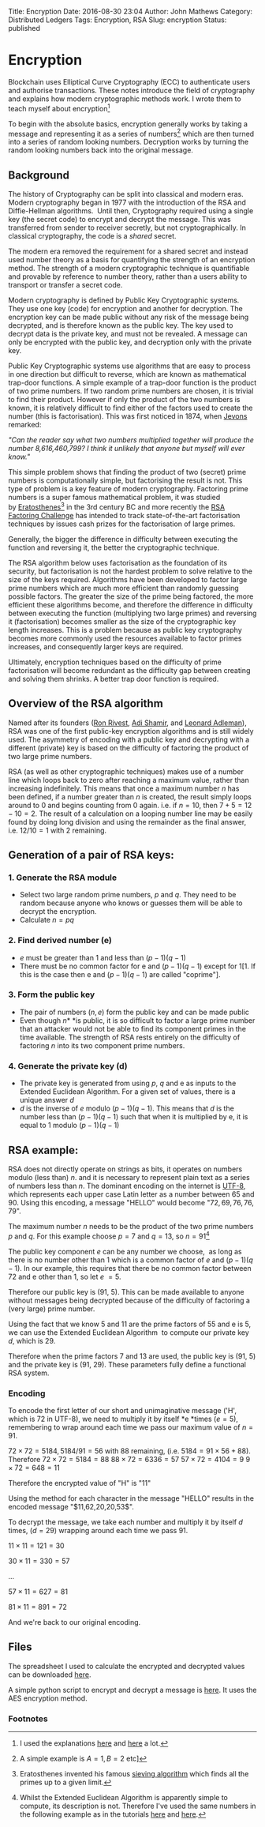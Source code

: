 Title: Encryption
Date: 2016-08-30 23:04
Author: John Mathews
Category: Distributed Ledgers
Tags: Encryption, RSA
Slug: encryption
Status: published

# Encryption
Blockchain uses Elliptical Curve Cryptography (ECC) to authenticate
users and authorise transactions. These notes introduce the field of
cryptography and explains how modern cryptographic methods
work. I wrote them to teach myself about encryption[^1] 

To begin with the absolute basics, encryption generally works by
taking a message and representing it as a series of numbers[^2] which are then turned into a series of
random looking numbers. Decryption works by turning the random looking
numbers back into the original message.

## Background
The history of Cryptography can be split into classical and modern eras.
Modern cryptography began in 1977 with the introduction of the RSA and
Diffie-Hellman algorithms.  Until then, Cryptography required using a
single key (the secret code) to encrypt and decrypt the message. This
was transferred from sender to receiver secretly, but not
cryptographically. In classical cryptography, the code is a *shared*
secret.

The modern era removed the requirement for a shared secret and instead
used number theory as a basis for quantifying the strength of an
encryption method. The strength of a modern cryptographic technique is
quantifiable and provable by reference to number theory, rather than a
users ability to transport or transfer a secret code.

Modern cryptography is defined by Public Key Cryptographic systems. They
use one key (code) for encryption and another for decryption. The
encryption key can be made public without any risk of the message being
decrypted, and is therefore known as the public key. The key used to
decrypt data is the private key, and must not be revealed. A message can
only be encrypted with the public key, and decryption only with the
private key.

Public Key Cryptographic systems use algorithms that are easy to process
in one direction but difficult to reverse, which are known as
mathematical trap-door functions. A simple example of a trap-door
function is the product of two prime numbers. If two random prime
numbers are chosen, it is trivial to find their product. However if only
the product of the two numbers is known, it is relatively difficult to
find either of the factors used to create the number (this is
factorisation). This was first noticed in 1874, when
[Jevons](https://en.wikipedia.org/wiki/William_Stanley_Jevons#Jevons.27_number)
remarked:

*"Can the reader say what two numbers multiplied together will produce
the number 8,616,460,799? I think it unlikely that anyone but myself
will ever know."*

This simple problem shows that finding the product of two (secret) prime
numbers is computationally simple, but factorising the result is not.
This type of problem is a key feature of modern cryptography. Factoring
prime numbers is a super famous mathematical problem, it was studied
by [Eratosthenes](https://en.wikipedia.org/wiki/Eratosthenes)[^3] in the 3rd century BC and
more recently the [RSA Factoring Challenge](https://en.wikipedia.org/wiki/RSA_Factoring_Challenge) has
intended to track state-of-the-art factorisation techniques by issues
cash prizes for the factorisation of large primes.

Generally, the bigger the difference in difficulty between executing the
function and reversing it, the better the cryptographic technique.

The RSA algorithm below uses factorisation as the foundation of its
security, but factorisation is not the hardest problem to solve relative
to the size of the keys required. Algorithms have been developed to
factor large prime numbers which are much more efficient than randomly
guessing possible factors. The greater the size of the prime being
factored, the more efficient these algorithms become, and therefore the
difference in difficulty between executing the function (multiplying two
large primes) and reversing it (factorisation) becomes smaller as the
size of the cryptographic key length increases. This is a problem
because as public key cryptography becomes more commonly used the
resources available to factor primes increases, and consequently larger
keys are required.

Ultimately, encryption techniques based on the difficulty of prime
factorisation will become redundant as the difficulty gap between
creating and solving them shrinks. A better trap door function is
required.

## Overview of the RSA algorithm
Named after its founders ([Ron Rivest](https://en.wikipedia.org/wiki/Ron_Rivest "Ron Rivest"), [Adi
Shamir](https://en.wikipedia.org/wiki/Adi_Shamir "Adi Shamir"), and
[Leonard Adleman](https://en.wikipedia.org/wiki/Leonard_Adleman "Leonard Adleman")),
RSA was one of the first public-key encryption algorithms and is still
widely used. The asymmetry of encoding with a public key and decrypting
with a different (private) key is based on the difficulty of factoring
the product of two large prime numbers.

RSA (as well as other cryptographic techniques) makes use of a number
line which loops back to zero after reaching a maximum value, rather
than increasing indefinitely. This means that once a maximum number
$n$ has been defined, if a number greater than $n$ is created, the
result simply loops around to 0 and begins counting from 0 again. i.e.
if $n = 10$, then $7 + 5 = 12 - 10 = 2$. The result of a calculation
on a looping number line may be easily found by doing long division and
using the remainder as the final answer, i.e. $12 / 10 = 1$ with $2$
remaining.

## Generation of a pair of RSA keys:
### 1. Generate the RSA module

-   Select two large random prime numbers, $p$ and $q$. They need to
    be random because anyone who knows or guesses them will be able to
    decrypt the encryption.
-   Calculate $n = pq$

### 2. Find derived number (e)
-   *e* must be greater than 1 and less than $( p - 1)( q - 1)$
-   There must be no common factor for e and $( p - 1)
    ( q - 1)$ except for 1\[1. If this is the case then
    e and $( p - 1) ( q - 1 )$ are called "coprime"\].

### 3. Form the public key
-   The pair of numbers $(n, e)$ form the public key and can be made
    public
-   Even though $n$* *is public, it is so difficult to factor a large
    prime number that an attacker would not be able to find its
    component primes in the time available. The strength of RSA rests
    entirely on the difficulty of factoring $n$ into its two component
    prime numbers.

### 4. Generate the private key (d)
-   The private key is generated from using $p$, $q$ and e as inputs
    to the Extended Euclidean Algorithm. For a given set of values,
    there is a unique answer $d$
-   $d$ is the inverse of $e$ modulo $( p - 1)( q - 1 )$. This means that $d$ is the number less
    than $( p - 1 ) ( q - 1 )$ such
    that when it is multiplied by e, it is equal to $1$ modulo $( p - 1 ) ( q - 1 )$

## RSA example:
RSA does not directly operate on strings as bits, it operates on numbers
modulo (less than) $n$. and it is necessary to represent plain text as
a series of numbers less than $n$. The dominant encoding on the
internet is [UTF-8](https://en.wikipedia.org/wiki/UTF-8), which
represents each upper case Latin letter as a number between 65 and 90.
Using this encoding, a message "HELLO" would become "$72, 69, 76, 76,
79$".

The maximum number $n$ needs to be the product of the two prime
numbers $p$ and $q$. For this example choose $p = 7$ and $q =
13$, so $n  = 91$[^4]

The public key component *e* can be any number we choose,  as long as
there is no number other than 1 which is a common factor of
*e* and $( p - 1 ) ( q - 1 )$. In our
example, this requires that there be no common factor between
72 and e other than 1, so let *e* $= 5$.

Therefore our public key is (91, 5). This can be made available to
anyone without messages being decrypted because of the difficulty of
factoring a (very large) prime number.

Using the fact that we know 5 and 11 are the prime factors of 55 and e
is 5, we can use the Extended Euclidean Algorithm  to compute our
private key $d$, which is 29.

Therefore when the prime factors 7 and 13 are used, the public key is
(91, 5) and the private key is (91, 29). These parameters fully define a
functional RSA system.

### Encoding
To encode the first letter of our short and unimaginative message ('H',
which is $72$ in UTF-8), we need to multiply it by itself *e *times
($e = 5$), remembering to wrap around each time we pass our maximum
value of $n = 91$.

$72 \times 72 = 5184, 5184 / 91 = 56$ with $88$ remaining, (i.e.
$5184 = 91 \times 56 + 88$). 
Therefore $72 \times 72 = 5184 = 88$
$88 \times 72 = 6336 = 57$
$57 \times 72 = 4104 = 9$
$9 \times 72 = 648 = 11$

Therefore the encrypted value of "H" is "$11$"

Using the method for each character in the message "HELLO" results in
the encoded message "\$11,62,20,20,53\$".

To decrypt the message, we take each number and multiply it by itself
$d$ times, ($d=29$) wrapping around each time we pass $91$.

$11 \times 11 = 121 = 30$

$30 \times 11 = 330 = 57$

...

$57 \times 11 = 627 = 81$

$81 \times 11 = 891 = 72$

And we're back to our original encoding.

## Files
The spreadsheet I used to calculate the encrypted and decrypted values
can be downloaded [here](http://johnmathews.eu/encryption/rsa-example/).

A simple python script to encrypt and decrypt a message is
[here](http://johnmathews.eu/wp-content/uploads/2016/09/AES_Example.txt).
It uses the AES encryption method.

### Footnotes
[^1]: I used the explanations [here](http://www.tutorialspoint.com/cryptography/public_key_encryption.htm) and [here](https://blog.cloudflare.com/a-relatively-easy-to-understand-primer-on-elliptic-curve-cryptography/) a lot.
[^2]: A simple example is $A=1, B=2$ etc]
[^3]: Eratosthenes invented his famous [sieving algorithm](https://en.wikipedia.org/wiki/Sieve_of_Eratosthenes) which
finds all the primes up to a given limit.
[^4]: Whilst the Extended Euclidean Algorithm is apparently simple to compute, its description is not. Therefore I've used the same numbers in the following example as in the tutorials [here](http://www.tutorialspoint.com/cryptography/public_key_encryption.htm) and [here](http://arstechnica.com/security/2013/10/a-relatively-easy-to-understand-primer-on-elliptic-curve-cryptography/).

